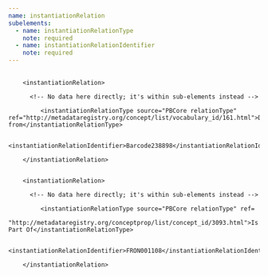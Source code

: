 ```yaml
---
name: instantiationRelation
subelements:
  - name: instantiationRelationType
    note: required
  - name: instantiationRelationIdentifier
    note: required
---
```


<pre>
  <code>
    &lt;instantiationRelation&gt;<br>
      &lt;!-- No data here directly; it's within sub-elements instead --&gt;<br>
         &lt;instantiationRelationType source=&quot;PBCore relationType&quot; ref=&quot;http://metadataregistry.org/concept/list/vocabulary_id/161.html&quot;&gt;Derived from&lt;/instantiationRelationType&gt;<br>
         &lt;instantiationRelationIdentifier&gt;Barcode238898&lt;/instantiationRelationIdentifier&gt;<br>
    &lt;/instantiationRelation&gt;<br>

    &lt;instantiationRelation&gt;<br>
      &lt;!-- No data here directly; it's within sub-elements instead --&gt;<br>
         &lt;instantiationRelationType source=&quot;PBCore relationType&quot; ref=
    &quot;http://metadataregistry.org/conceptprop/list/concept_id/3093.html&quot;&gt;Is Part Of&lt;/instantiationRelationType&gt;<br>
         &lt;instantiationRelationIdentifier&gt;FRON001108&lt;/instantiationRelationIdentifier&gt;<br>
    &lt;/instantiationRelation&gt;<br>
  </code>
</pre>
